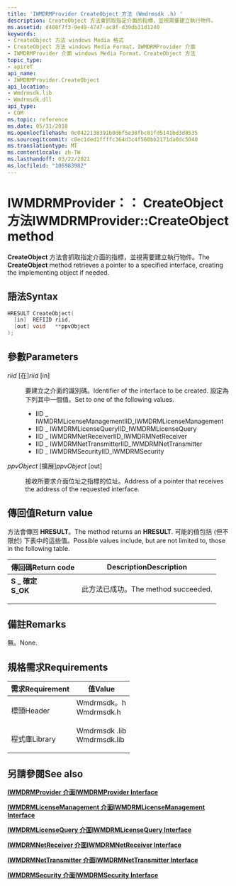 ```yaml
---
title: 'IWMDRMProvider CreateObject 方法 (Wmdrmsdk .h) '
description: CreateObject 方法會抓取指定介面的指標，並視需要建立執行物件。
ms.assetid: d408f7f3-9e49-4747-ac8f-d39db31d1240
keywords:
- CreateObject 方法 windows Media 格式
- CreateObject 方法 windows Media Format，IWMDRMProvider 介面
- IWMDRMProvider 介面 windows Media Format，CreateObject 方法
topic_type:
- apiref
api_name:
- IWMDRMProvider.CreateObject
api_location:
- Wmdrmsdk.lib
- Wmdrmsdk.dll
api_type:
- COM
ms.topic: reference
ms.date: 05/31/2018
ms.openlocfilehash: 0c0422138391b0d6f5e38fbc81fd5141bd3d8535
ms.sourcegitcommit: c8ec1ded1ffffc364d3c4f560bb2171da0dc5040
ms.translationtype: MT
ms.contentlocale: zh-TW
ms.lasthandoff: 03/22/2021
ms.locfileid: "106983982"
---
```

# <a name="iwmdrmprovidercreateobject-method"></a><span data-ttu-id="f0e5d-106">IWMDRMProvider：： CreateObject 方法</span><span class="sxs-lookup"><span data-stu-id="f0e5d-106">IWMDRMProvider::CreateObject method</span></span>

<span data-ttu-id="f0e5d-107">**CreateObject** 方法會抓取指定介面的指標，並視需要建立執行物件。</span><span class="sxs-lookup"><span data-stu-id="f0e5d-107">The **CreateObject** method retrieves a pointer to a specified interface, creating the implementing object if needed.</span></span>

## <a name="syntax"></a><span data-ttu-id="f0e5d-108">語法</span><span class="sxs-lookup"><span data-stu-id="f0e5d-108">Syntax</span></span>


```C++
HRESULT CreateObject(
  [in]  REFIID riid,
  [out] void   **ppvObject
);
```



## <a name="parameters"></a><span data-ttu-id="f0e5d-109">參數</span><span class="sxs-lookup"><span data-stu-id="f0e5d-109">Parameters</span></span>

<dl> <dt>

<span data-ttu-id="f0e5d-110">*riid* \[在\]</span><span class="sxs-lookup"><span data-stu-id="f0e5d-110">*riid* \[in\]</span></span>
</dt> <dd>

<span data-ttu-id="f0e5d-111">要建立之介面的識別碼。</span><span class="sxs-lookup"><span data-stu-id="f0e5d-111">Identifier of the interface to be created.</span></span> <span data-ttu-id="f0e5d-112">設定為下列其中一個值。</span><span class="sxs-lookup"><span data-stu-id="f0e5d-112">Set to one of the following values.</span></span>

-   <span data-ttu-id="f0e5d-113">IID \_ IWMDRMLicenseManagement</span><span class="sxs-lookup"><span data-stu-id="f0e5d-113">IID\_IWMDRMLicenseManagement</span></span>
-   <span data-ttu-id="f0e5d-114">IID \_ IWMDRMLicenseQuery</span><span class="sxs-lookup"><span data-stu-id="f0e5d-114">IID\_IWMDRMLicenseQuery</span></span>
-   <span data-ttu-id="f0e5d-115">IID \_ IWMDRMNetReceiver</span><span class="sxs-lookup"><span data-stu-id="f0e5d-115">IID\_IWMDRMNetReceiver</span></span>
-   <span data-ttu-id="f0e5d-116">IID \_ IWMDRMNetTransmitter</span><span class="sxs-lookup"><span data-stu-id="f0e5d-116">IID\_IWMDRMNetTransmitter</span></span>
-   <span data-ttu-id="f0e5d-117">IID \_ IWMDRMSecurity</span><span class="sxs-lookup"><span data-stu-id="f0e5d-117">IID\_IWMDRMSecurity</span></span>

</dd> <dt>

<span data-ttu-id="f0e5d-118">*ppvObject* \[擴展\]</span><span class="sxs-lookup"><span data-stu-id="f0e5d-118">*ppvObject* \[out\]</span></span>
</dt> <dd>

<span data-ttu-id="f0e5d-119">接收所要求介面位址之指標的位址。</span><span class="sxs-lookup"><span data-stu-id="f0e5d-119">Address of a pointer that receives the address of the requested interface.</span></span>

</dd> </dl>

## <a name="return-value"></a><span data-ttu-id="f0e5d-120">傳回值</span><span class="sxs-lookup"><span data-stu-id="f0e5d-120">Return value</span></span>

<span data-ttu-id="f0e5d-121">方法會傳回 **HRESULT**。</span><span class="sxs-lookup"><span data-stu-id="f0e5d-121">The method returns an **HRESULT**.</span></span> <span data-ttu-id="f0e5d-122">可能的值包括 (但不限於) 下表中的這些值。</span><span class="sxs-lookup"><span data-stu-id="f0e5d-122">Possible values include, but are not limited to, those in the following table.</span></span>



| <span data-ttu-id="f0e5d-123">傳回碼</span><span class="sxs-lookup"><span data-stu-id="f0e5d-123">Return code</span></span>                                                                          | <span data-ttu-id="f0e5d-124">Description</span><span class="sxs-lookup"><span data-stu-id="f0e5d-124">Description</span></span>                      |
|--------------------------------------------------------------------------------------|----------------------------------|
| <dl> <span data-ttu-id="f0e5d-125"><dt>**S \_ 確定**</dt></span><span class="sxs-lookup"><span data-stu-id="f0e5d-125"><dt>**S\_OK**</dt></span></span> </dl> | <span data-ttu-id="f0e5d-126">此方法已成功。</span><span class="sxs-lookup"><span data-stu-id="f0e5d-126">The method succeeded.</span></span><br/> |



 

## <a name="remarks"></a><span data-ttu-id="f0e5d-127">備註</span><span class="sxs-lookup"><span data-stu-id="f0e5d-127">Remarks</span></span>

<span data-ttu-id="f0e5d-128">無。</span><span class="sxs-lookup"><span data-stu-id="f0e5d-128">None.</span></span>

## <a name="requirements"></a><span data-ttu-id="f0e5d-129">規格需求</span><span class="sxs-lookup"><span data-stu-id="f0e5d-129">Requirements</span></span>



| <span data-ttu-id="f0e5d-130">需求</span><span class="sxs-lookup"><span data-stu-id="f0e5d-130">Requirement</span></span> | <span data-ttu-id="f0e5d-131">值</span><span class="sxs-lookup"><span data-stu-id="f0e5d-131">Value</span></span> |
|--------------------|-----------------------------------------------------------------------------------------|
| <span data-ttu-id="f0e5d-132">標頭</span><span class="sxs-lookup"><span data-stu-id="f0e5d-132">Header</span></span><br/>  | <dl> <span data-ttu-id="f0e5d-133"><dt>Wmdrmsdk。h</dt></span><span class="sxs-lookup"><span data-stu-id="f0e5d-133"><dt>Wmdrmsdk.h</dt></span></span> </dl>   |
| <span data-ttu-id="f0e5d-134">程式庫</span><span class="sxs-lookup"><span data-stu-id="f0e5d-134">Library</span></span><br/> | <dl> <span data-ttu-id="f0e5d-135"><dt>Wmdrmsdk .lib</dt></span><span class="sxs-lookup"><span data-stu-id="f0e5d-135"><dt>Wmdrmsdk.lib</dt></span></span> </dl> |



## <a name="see-also"></a><span data-ttu-id="f0e5d-136">另請參閱</span><span class="sxs-lookup"><span data-stu-id="f0e5d-136">See also</span></span>

<dl> <dt>

[<span data-ttu-id="f0e5d-137">**IWMDRMProvider 介面**</span><span class="sxs-lookup"><span data-stu-id="f0e5d-137">**IWMDRMProvider Interface**</span></span>](iwmdrmprovider.md)
</dt> <dt>

[<span data-ttu-id="f0e5d-138">**IWMDRMLicenseManagement 介面**</span><span class="sxs-lookup"><span data-stu-id="f0e5d-138">**IWMDRMLicenseManagement Interface**</span></span>](iwmdrmlicensemanagement.md)
</dt> <dt>

[<span data-ttu-id="f0e5d-139">**IWMDRMLicenseQuery 介面**</span><span class="sxs-lookup"><span data-stu-id="f0e5d-139">**IWMDRMLicenseQuery Interface**</span></span>](iwmdrmlicensequery.md)
</dt> <dt>

[<span data-ttu-id="f0e5d-140">**IWMDRMNetReceiver 介面**</span><span class="sxs-lookup"><span data-stu-id="f0e5d-140">**IWMDRMNetReceiver Interface**</span></span>](iwmdrmnetreceiver.md)
</dt> <dt>

[<span data-ttu-id="f0e5d-141">**IWMDRMNetTransmitter 介面**</span><span class="sxs-lookup"><span data-stu-id="f0e5d-141">**IWMDRMNetTransmitter Interface**</span></span>](iwmdrmnettransmitter.md)
</dt> <dt>

[<span data-ttu-id="f0e5d-142">**IWMDRMSecurity 介面**</span><span class="sxs-lookup"><span data-stu-id="f0e5d-142">**IWMDRMSecurity Interface**</span></span>](iwmdrmsecurity.md)
</dt> </dl>

 

 





